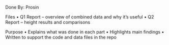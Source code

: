 Done By: Prosin

Files
	•	Q1 Report – overview of combined data and why it’s useful
	•	Q2 Report – height results and comparisons

Purpose
	•	Explains what was done in each part
	•	Highlights main findings
	•	Written to support the code and data files in the repo
